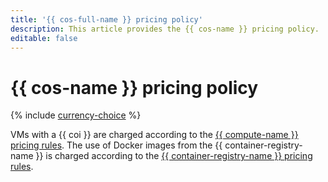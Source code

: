 ```yaml
---
title: '{{ cos-full-name }} pricing policy'
description: This article provides the {{ cos-name }} pricing policy.
editable: false
---
```


# {{ cos-name }} pricing policy

{% include [currency-choice](../_includes/pricing/currency-choice.md) %}

VMs with a {{ coi }} are charged according to the [{{ compute-name }} pricing rules](../compute/pricing.md). The use of Docker images from the {{ container-registry-name }} is charged according to the [{{ container-registry-name }} pricing rules](../container-registry/pricing.md).